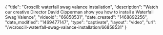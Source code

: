 {
    "title": "Croscill: waterfall swag valance installation",
    "description": "Watch our creative Director David Cipperman show you how to install a Waterfall Swag Valence",
    "videoid": "66858531",
    "date_created": "1468892256",
    "date_modified": "1469477147",
    "type": "captivate",
    "layout": "video",
    "url": "\/v\/croscill-waterfall-swag-valance-installation\/66858531"
}